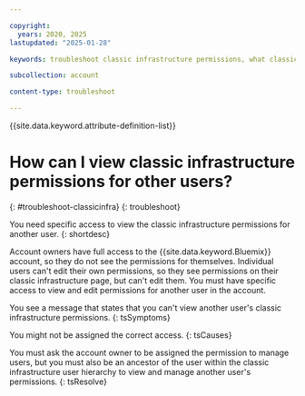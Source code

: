 ```yaml
---

copyright:
  years: 2020, 2025
lastupdated: "2025-01-28"

keywords: troubleshoot classic infrastructure permissions, what classic infrastructure permission does a user have

subcollection: account

content-type: troubleshoot

---
```


{{site.data.keyword.attribute-definition-list}}

# How can I view classic infrastructure permissions for other users?
{: #troubleshoot-classicinfra}
{: troubleshoot}

You need specific access to view the classic infrastructure permissions for another user.
{: shortdesc}

Account owners have full access to the {{site.data.keyword.Bluemix}} account, so they do not see the permissions for themselves. Individual users can't edit their own permissions, so they see permissions on their classic infrastructure page, but can't edit them. You must have specific access to view and edit permissions for another user in the account.

You see a message that states that you can't view another user's classic infrastructure permissions.
{: tsSymptoms}
   
You might not be assigned the correct access.
{: tsCauses}

You must ask the account owner to be assigned the permission to manage users, but you must also be an ancestor of the user within the classic infrastructure user hierarchy to view and manage another user's permissions.
{: tsResolve}
